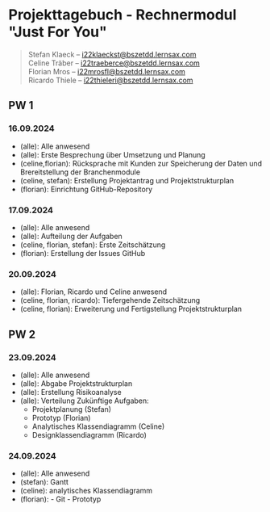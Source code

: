 # Projekttagebuch - Rechnermodul "Just For You"

> Stefan Klaeck – i22klaeckst@bszetdd.lernsax.com <br>
> Celine Träber – i22traeberce@bszetdd.lernsax.com <br>
> Florian Mros – i22mrosfl@bszetdd.lernsax.com <br>
> Ricardo Thiele – i22thieleri@bszetdd.lernsax.com

## PW 1

### 16.09.2024

- (alle): Alle anwesend
- (alle): Erste Besprechung über Umsetzung und Planung
- (celine,florian): Rücksprache mit Kunden zur Speicherung der Daten und Brereitstellung der Branchenmodule
- (celine, stefan): Erstellung Projektantrag und Projektstrukturplan
- (florian): Einrichtung GitHub-Repository

### 17.09.2024

- (alle): Alle anwesend
- (alle): Aufteilung der Aufgaben
- (celine, florian, stefan): Erste Zeitschätzung
- (florian): Erstellung der Issues GitHub

### 20.09.2024

- (alle): Florian, Ricardo und Celine anwesend
- (celine, florian, ricardo): Tiefergehende Zeitschätzung
- (celine, florian): Erweiterung und Fertigstellung Projektstrukturplan

## PW 2

### 23.09.2024

- (alle): Alle anwesend
- (alle): Abgabe Projektstrukturplan
- (alle): Erstellung Risikoanalyse
- (alle): Verteilung Zukünftige Aufgaben:
    - Projektplanung (Stefan)
    - Prototyp (Florian)
    - Analytisches Klassendiagramm (Celine)
    - Designklassendiagramm (Ricardo)

### 24.09.2024

- (alle): Alle anwesend
- (stefan): Gantt
- (celine): analytisches Klassendiagramm
- (florian): - Git
             - Prototyp
